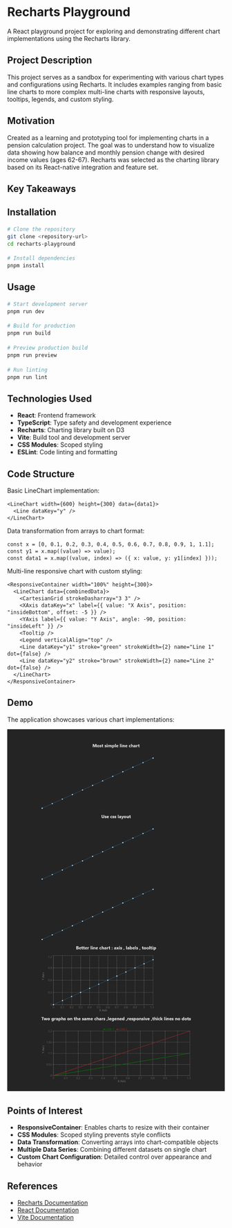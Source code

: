 <h1>Recharts Playground</h1>

<p>A React playground project for exploring and demonstrating different chart implementations using the Recharts library.</p>

<h2>Project Description</h2>

<p>This project serves as a sandbox for experimenting with various chart types and configurations using Recharts. It includes examples ranging from basic line charts to more complex multi-line charts with responsive layouts, tooltips, legends, and custom styling.</p>

<h2>Motivation</h2>

<p>Created as a learning and prototyping tool for implementing charts in a pension calculation project. The goal was to understand how to visualize data showing how balance and monthly pension change with desired income values (ages 62-67). Recharts was selected as the charting library based on its React-native integration and feature set.</p>

<h2>Key Takeaways</h2>



<h2>Installation</h2>

```bash
# Clone the repository
git clone <repository-url>
cd recharts-playground

# Install dependencies
pnpm install
```

<h2>Usage</h2>

```bash
# Start development server
pnpm run dev

# Build for production
pnpm run build

# Preview production build
pnpm run preview

# Run linting
pnpm run lint
```

<h2>Technologies Used</h2>

<ul>
    <li><strong>React</strong>: Frontend framework</li>
    <li><strong>TypeScript</strong>: Type safety and development experience</li>
    <li><strong>Recharts</strong>: Charting library built on D3</li>
    <li><strong>Vite</strong>: Build tool and development server</li>
    <li><strong>CSS Modules</strong>: Scoped styling</li>
    <li><strong>ESLint</strong>: Code linting and formatting</li>
</ul>

<h2>Code Structure</h2>

<p>Basic LineChart implementation:</p>

```tsx
<LineChart width={600} height={300} data={data1}>
  <Line dataKey="y" />
</LineChart>
```

<p>Data transformation from arrays to chart format:</p>

```tsx
const x = [0, 0.1, 0.2, 0.3, 0.4, 0.5, 0.6, 0.7, 0.8, 0.9, 1, 1.1];
const y1 = x.map((value) => value);
const data1 = x.map((value, index) => ({ x: value, y: y1[index] }));
```

<p>Multi-line responsive chart with custom styling:</p>

```tsx
<ResponsiveContainer width="100%" height={300}>
  <LineChart data={combinedData}>
    <CartesianGrid strokeDasharray="3 3" />
    <XAxis dataKey="x" label={{ value: "X Axis", position: "insideBottom", offset: -5 }} />
    <YAxis label={{ value: "Y Axis", angle: -90, position: "insideLeft" }} />
    <Tooltip />
    <Legend verticalAlign="top" />
    <Line dataKey="y1" stroke="green" strokeWidth={2} name="Line 1" dot={false} />
    <Line dataKey="y2" stroke="brown" strokeWidth={2} name="Line 2" dot={false} />
  </LineChart>
</ResponsiveContainer>
```



<h2>Demo</h2>

<p>The application showcases various chart implementations:</p>

<img src='./figs/full-screen.png'/>



<h2>Points of Interest</h2>

<ul>
    <li><strong>ResponsiveContainer</strong>: Enables charts to resize with their container</li>
    <li><strong>CSS Modules</strong>: Scoped styling prevents style conflicts</li>
    <li><strong>Data Transformation</strong>: Converting arrays into chart-compatible objects</li>
    <li><strong>Multiple Data Series</strong>: Combining different datasets on single chart</li>
    <li><strong>Custom Chart Configuration</strong>: Detailed control over appearance and behavior</li>
</ul>

<h2>References</h2>

<ul>
    <li><a href="https://recharts.org/">Recharts Documentation</a></li>
    <li><a href="https://react.dev/">React Documentation</a></li>
    <li><a href="https://vitejs.dev/">Vite Documentation</a></li>
</ul>
